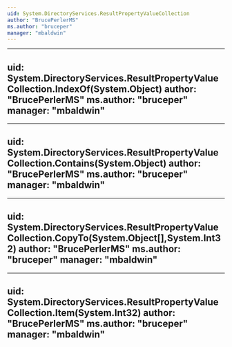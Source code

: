```yaml
---
uid: System.DirectoryServices.ResultPropertyValueCollection
author: "BrucePerlerMS"
ms.author: "bruceper"
manager: "mbaldwin"
---
```


---
uid: System.DirectoryServices.ResultPropertyValueCollection.IndexOf(System.Object)
author: "BrucePerlerMS"
ms.author: "bruceper"
manager: "mbaldwin"
---

---
uid: System.DirectoryServices.ResultPropertyValueCollection.Contains(System.Object)
author: "BrucePerlerMS"
ms.author: "bruceper"
manager: "mbaldwin"
---

---
uid: System.DirectoryServices.ResultPropertyValueCollection.CopyTo(System.Object[],System.Int32)
author: "BrucePerlerMS"
ms.author: "bruceper"
manager: "mbaldwin"
---

---
uid: System.DirectoryServices.ResultPropertyValueCollection.Item(System.Int32)
author: "BrucePerlerMS"
ms.author: "bruceper"
manager: "mbaldwin"
---
